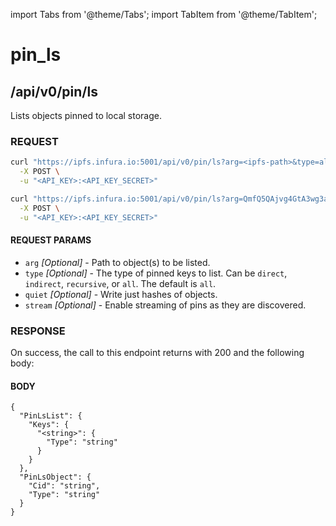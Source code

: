 import Tabs from '@theme/Tabs';
import TabItem from '@theme/TabItem';

# pin_ls

## /api/v0/pin/ls

Lists objects pinned to local storage.

### REQUEST

<Tabs>
  <TabItem value="Syntax" label="Syntax" default>

```bash
curl "https://ipfs.infura.io:5001/api/v0/pin/ls?arg=<ipfs-path>&type=all&quiet=<value>&stream=<value>" \
  -X POST \
  -u "<API_KEY>:<API_KEY_SECRET>"
```

  </TabItem>
  <TabItem value="Example" label="Example" >

```bash
curl "https://ipfs.infura.io:5001/api/v0/pin/ls?arg=QmfQ5QAjvg4GtA3wg3adpnDJug8ktA1BxurVqBD8rtgVjM" \
  -X POST \
  -u "<API_KEY>:<API_KEY_SECRET>"
```

  </TabItem>
</Tabs>

#### REQUEST PARAMS

- `arg` _[Optional]_ - Path to object(s) to be listed.
- `type` _[Optional]_ - The type of pinned keys to list. Can be `direct`, `indirect`, `recursive`, or `all`. The default is `all`.
- `quiet` _[Optional]_ - Write just hashes of objects.
- `stream` _[Optional]_ - Enable streaming of pins as they are discovered.

### RESPONSE

On success, the call to this endpoint returns with 200 and the following body:

#### BODY

```
{
  "PinLsList": {
    "Keys": {
      "<string>": {
        "Type": "string"
      }
    }
  },
  "PinLsObject": {
    "Cid": "string",
    "Type": "string"
  }
}
```
